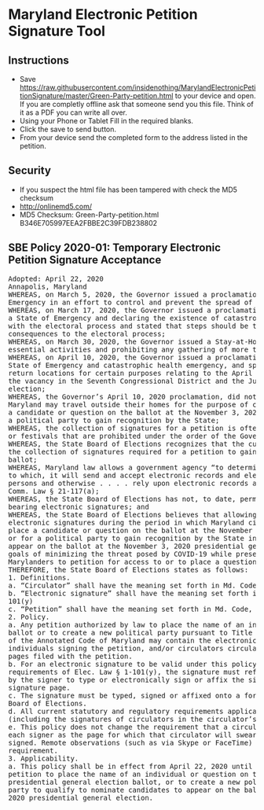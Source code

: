 # Maryland Electronic Petition Signature Tool
## Instructions
* Save https://raw.githubusercontent.com/insidenothing/MarylandElectronicPetitionSignature/master/Green-Party-petition.html to your device and open. If you are completly offline ask that someone send you this file. Think of it as a PDF you can write all over.
* Using your Phone or Tablet Fill in the required blanks.
* Click the save to send button.
* From your device send the completed form to the address listed in the petition.

## Security
* If you suspect the html file has been tampered with check the MD5 checksum 
* http://onlinemd5.com/
* MD5 Checksum: Green-Party-petition.html B346E705997EEA2FBBE2C39FDB238802

## SBE Policy 2020-01: Temporary Electronic Petition Signature Acceptance
<pre>
Adopted: April 22, 2020
Annapolis, Maryland
WHEREAS, on March 5, 2020, the Governor issued a proclamation declaring a State of
Emergency in an effort to control and prevent the spread of COVID-19 within the State;
WHEREAS, on March 17, 2020, the Governor issued a proclamation renewing the declaration of
a State of Emergency and declaring the existence of catastrophic health emergency that interferes
with the electoral process and stated that steps should be taken to prevent or reduce harmful
consequences to the electoral process;
WHEREAS, on March 30, 2020, the Governor issued a Stay-at-Home-Order except to conduct
essential activities and prohibiting any gathering of more than 10 people;
WHEREAS, on April 10, 2020, the Governor issued a proclamation renewing the declaration of a
State of Emergency and catastrophic health emergency, and specified that the Stay-at-HomeOrder did not prohibit persons from traveling between their homes and polling places or ballot
return locations for certain purposes relating to the April 28, 2020 special general election to fill
the vacancy in the Seventh Congressional District and the June 2, 2020 presidential primary
election;
WHEREAS, the Governor’s April 10, 2020 proclamation, did not specify that persons living in
Maryland may travel outside their homes for the purpose of circulating or signing petitions to place
a candidate or question on the ballot at the November 3, 2020 presidential general election, or for
a political party to gain recognition by the State;
WHEREAS, the collection of signatures for a petition is often conducted during gatherings, events,
or festivals that are prohibited under the order of the Governor;
WHEREAS, the State Board of Elections recognizes that the current, extreme conditions inhibit
the collection of signatures required for a petition to gain access to or place a question on the
ballot;
WHEREAS, Maryland law allows a government agency “to determine whether, and to the extent
to which, it will send and accept electronic records and electronic signatures to and from other
persons and otherwise . . . . rely upon electronic records and electronic signatures,” Md. Code,
Comm. Law § 21-117(a);
WHEREAS, the State Board of Elections has not, to date, permitted the submission of petitions
bearing electronic signatures; and
WHEREAS, the State Board of Elections believes that allowing the submission of petitions bearing
electronic signatures during the period in which Maryland citizens may seek to file petitions to
place a candidate or question on the ballot at the November 3, 2020 presidential general election,
or for a political party to gain recognition by the State in time to qualify to nominate candidates to
appear on the ballot at the November 3, 2020 presidential general election, will further the State’s
goals of minimizing the threat posed by COVID-19 while preserving the Constitutional rights of
Marylanders to petition for access to or to place a question on the ballot; 
THEREFORE, the State Board of Elections states as follows:
1. Definitions.
a. “Circulator” shall have the meaning set forth in Md. Code, Elec. Law § 6-101(d)
b. “Electronic signature” shall have the meaning set forth in Md. Code, Elec. Law § 1-
101(y)
c. “Petition” shall have the meaning set forth in Md. Code, Elec. Law § 6-101(i)
2. Policy.
a. Any petition authorized by law to place the name of an individual or question on the
ballot or to create a new political party pursuant to Title 6 of the Election Law Article
of the Annotated Code of Maryland may contain the electronic signatures of
individuals signing the petition, and/or circulators circulating any of the signature
pages filed with the petition.
b. For an electronic signature to be valid under this policy, in addition to meeting the
requirements of Elec. Law § 1-101(y), the signature must reflect an affirmative action
by the signer to type or electronically sign or affix the signer’s name on to the
signature page.
c. The signature must be typed, signed or affixed onto a form prescribed by the State
Board of Elections.
d. All current statutory and regulatory requirements applicable to petition signatures
(including the signatures of circulators in the circulator’s affidavit) remain in effect.
e. This policy does not change the requirement that a circulator must personally observe
each signer as the page for which that circulator will swear an affidavit is being
signed. Remote observations (such as via Skype or FaceTime) do not meet this
requirement.
3. Applicability.
a. This policy shall be in effect from April 22, 2020 until the deadline for submitting any
petition to place the name of an individual or question on the November 3, 2020
presidential general election ballot, or to create a new political party in time for that
party to qualify to nominate candidates to appear on the ballot at the November 3,
2020 presidential general election.
      </pre>
